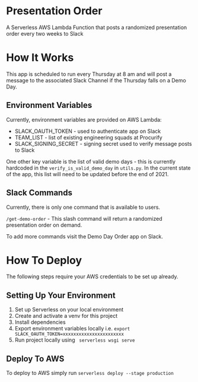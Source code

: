 # Presentation Order
A Serverless AWS Lambda Function that posts a randomized presentation order every two weeks to Slack

# How It Works
This app is scheduled to run every Thursday at 8 am and will post a message to the associated
Slack Channel if the Thursday falls on a Demo Day.

## Environment Variables
Currently, environment variables are provided on AWS Lambda:
- SLACK_OAUTH_TOKEN - used to authenticate app on Slack
- TEAM_LIST - list of existing engineering squads at Procurify
- SLACK_SIGNING_SECRET - signing secret used to verify message posts to Slack

One other key variable is the list of valid demo days - this is currently hardcoded in the
`verify_is_valid_demo_day` in `utils.py`. In the current state of the app, this list will
need to be updated before the end of 2021.

## Slack Commands
Currently, there is only one command that is available to users.

`/get-demo-order` - This slash command will return a randomized presentation order on demand.

To add more commands visit the Demo Day Order app on Slack. 

# How To Deploy
The following steps require your AWS credentials to be set up already.

## Setting Up Your Environment
1. Set up Serverless on your local environment
2. Create and activate a venv for this project
3. Install dependencies
3. Export environment variables locally
i.e. `export SLACK_OAUTH_TOKEN=xxxxxxxxxxxxxxxxxxxxxxx`
4. Run project locally using ` serverless wsgi serve`

## Deploy To AWS
To deploy to AWS simply run
`serverless deploy --stage production`
